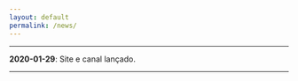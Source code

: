 ```yaml
---
layout: default
permalink: /news/
---
```



***
**2020-01-29**: Site e canal lançado.  

***